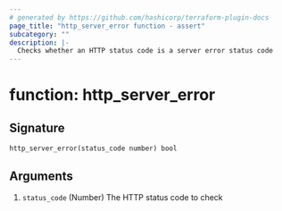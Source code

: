 ```yaml
---
# generated by https://github.com/hashicorp/terraform-plugin-docs
page_title: "http_server_error function - assert"
subcategory: ""
description: |-
  Checks whether an HTTP status code is a server error status code
---
```


# function: http_server_error





## Signature

<!-- signature generated by tfplugindocs -->
```text
http_server_error(status_code number) bool
```

## Arguments

<!-- arguments generated by tfplugindocs -->
1. `status_code` (Number) The HTTP status code to check

